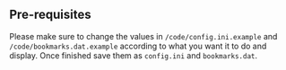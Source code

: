 ## Pre-requisites
Please make sure to change the values in `/code/config.ini.example` and `/code/bookmarks.dat.example` according to what you want it to do and display. Once finished save them as `config.ini` and `bookmarks.dat`.